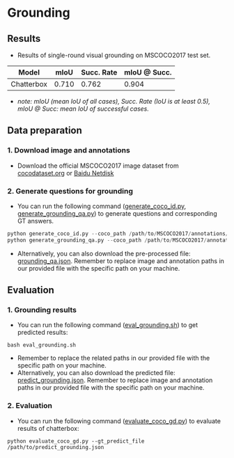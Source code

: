 # Grounding
## Results
- Results of single-round visual grounding on MSCOCO2017 test set.


| Model                                                        | mIoU  | Succ. Rate | mIoU @ Succ. |
| ------------------------------------------------------------ | ----- | ---------- | ------------ |
| Chatterbox                                                   | 0.710 | 0.762      | 0.904        |

 - _note: mIoU (mean IoU of all cases), Succ. Rate (IoU is at least 0.5), mIoU @ Succ: mean IoU of successful cases._

## Data preparation
### 1. Download image and annotations

- Download the official MSCOCO2017 image dataset from [cocodataset.org](https://cocodataset.org/#download) or [Baidu Netdisk](https://blog.csdn.net/qq_47233366/article/details/126575414)
### 2. Generate questions for grounding
- You can run the following command ([generate_coco_id.py](https://github.com/sunsmarterjie/ChatterBox/blob/main/evaluation/generate_coco_id.py), [generate_grounding_qa.py](https://github.com/sunsmarterjie/ChatterBox/blob/main/evaluation/generate_qa.py)) to generate questions and corresponding GT answers.
```python
python generate_coco_id.py --coco_path /path/to/MSCOCO2017/annotations/instances_val2017.json
python generate_grounding_qa.py --coco_path /path/to/MSCOCO2017/annotations/instances_val2017.json --id_path /path/to/coco_val_id_name.json
```
 - Alternatively, you can also download the pre-processed file: [grounding_qa.json](https://github.com/sunsmarterjie/ChatterBox/blob/main/evaluation/grounding_files/grouding_qa.json). Remember to replace image and annotation paths in our provided file with the specific path on your machine.

## Evaluation
### 1. Grounding results
- You can run the following command ([eval_grounding.sh](https://github.com/sunsmarterjie/ChatterBox/blob/main/eval_grounding.sh)) to get predicted results:
```
bash eval_grounding.sh
```
- Remember to replace the related paths in our provided file with the specific path on your machine.
- Alternatively, you can also download the predicted file: [predict_grounding.json](). Remember to replace image and annotation paths in our provided file with the specific path on your machine.
### 2. Evaluation
- You can run the following command ([evaluate_coco_gd.py](https://github.com/sunsmarterjie/ChatterBox/blob/main/evaluation/evaluate_coco_gd.py)) to evaluate results of chatterbox:
```
python evaluate_coco_gd.py --gt_predict_file /path/to/predict_grounding.json
```

